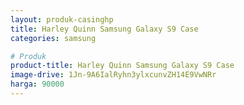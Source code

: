 ```yaml
---
layout: produk-casinghp
title: Harley Quinn Samsung Galaxy S9 Case
categories: samsung

# Produk
product-title: Harley Quinn Samsung Galaxy S9 Case
image-drive: 1Jn-9A6IalRyhn3ylxcunvZH14E9VwNRr
harga: 90000
---
```

